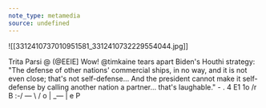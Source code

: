 ```yaml
---
note_type: metamedia
source: undefined
---
```

![[3312410737010951581_3312410732229554044.jpg]]

Trita Parsi @ (@EEIE] Wow! @timkaine tears apart Biden's Houthi strategy: "The defense of other nations' commercial ships, in no way, and it is not even close; that's not self-defense... And the president cannot make it self-defense by calling another nation a partner... that's laughable." - . 4 E1 1o /r B :-/ — \ / o | _— | e P